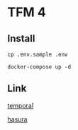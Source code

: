 # TFM 4

## Install 

```shell
cp .env.sample .env
```


```shell
docker-compose up -d
```

## Link

[temporal](http://localhost:8081)

[hasura](http://localhost:8081)
